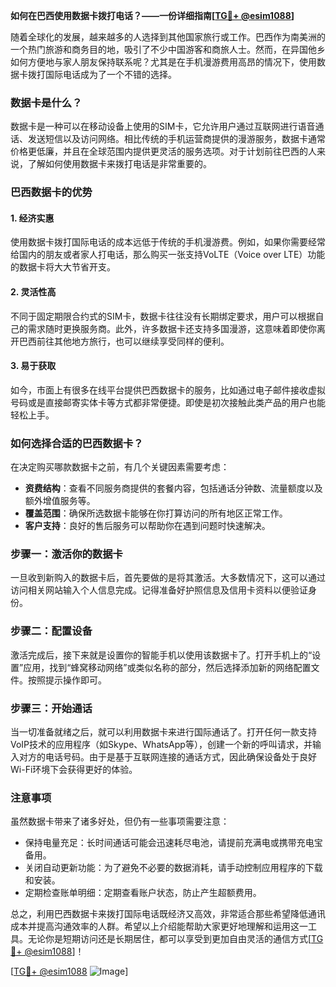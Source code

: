**如何在巴西使用数据卡拨打电话？——一份详细指南[[TG💪+ @esim1088](https://t.me/s/esim1088)]**

随着全球化的发展，越来越多的人选择到其他国家旅行或工作。巴西作为南美洲的一个热门旅游和商务目的地，吸引了不少中国游客和商旅人士。然而，在异国他乡如何方便地与家人朋友保持联系呢？尤其是在手机漫游费用高昂的情况下，使用数据卡拨打国际电话成为了一个不错的选择。

### 数据卡是什么？

数据卡是一种可以在移动设备上使用的SIM卡，它允许用户通过互联网进行语音通话、发送短信以及访问网络。相比传统的手机运营商提供的漫游服务，数据卡通常价格更低廉，并且在全球范围内提供更灵活的服务选项。对于计划前往巴西的人来说，了解如何使用数据卡来拨打电话是非常重要的。

### 巴西数据卡的优势

#### 1. 经济实惠
使用数据卡拨打国际电话的成本远低于传统的手机漫游费。例如，如果你需要经常给国内的朋友或者家人打电话，那么购买一张支持VoLTE（Voice over LTE）功能的数据卡将大大节省开支。

#### 2. 灵活性高
不同于固定期限合约式的SIM卡，数据卡往往没有长期绑定要求，用户可以根据自己的需求随时更换服务商。此外，许多数据卡还支持多国漫游，这意味着即使你离开巴西前往其他地方旅行，也可以继续享受同样的便利。

#### 3. 易于获取
如今，市面上有很多在线平台提供巴西数据卡的服务，比如通过电子邮件接收虚拟号码或是直接邮寄实体卡等方式都非常便捷。即使是初次接触此类产品的用户也能轻松上手。

### 如何选择合适的巴西数据卡？

在决定购买哪款数据卡之前，有几个关键因素需要考虑：

- **资费结构**：查看不同服务商提供的套餐内容，包括通话分钟数、流量额度以及额外增值服务等。
- **覆盖范围**：确保所选数据卡能够在你打算访问的所有地区正常工作。
- **客户支持**：良好的售后服务可以帮助你在遇到问题时快速解决。

### 步骤一：激活你的数据卡

一旦收到新购入的数据卡后，首先要做的是将其激活。大多数情况下，这可以通过访问相关网站输入个人信息完成。记得准备好护照信息及信用卡资料以便验证身份。

### 步骤二：配置设备

激活完成后，接下来就是设置你的智能手机以使用该数据卡了。打开手机上的“设置”应用，找到“蜂窝移动网络”或类似名称的部分，然后选择添加新的网络配置文件。按照提示操作即可。

### 步骤三：开始通话

当一切准备就绪之后，就可以利用数据卡来进行国际通话了。打开任何一款支持VoIP技术的应用程序（如Skype、WhatsApp等），创建一个新的呼叫请求，并输入对方的电话号码。由于是基于互联网连接的通话方式，因此确保设备处于良好Wi-Fi环境下会获得更好的体验。

### 注意事项

虽然数据卡带来了诸多好处，但仍有一些事项需要注意：

- 保持电量充足：长时间通话可能会迅速耗尽电池，请提前充满电或携带充电宝备用。
- 关闭自动更新功能：为了避免不必要的数据消耗，请手动控制应用程序的下载和安装。
- 定期检查账单明细：定期查看账户状态，防止产生超额费用。

总之，利用巴西数据卡来拨打国际电话既经济又高效，非常适合那些希望降低通讯成本并提高沟通效率的人群。希望以上介绍能帮助大家更好地理解和运用这一工具。无论你是短期访问还是长期居住，都可以享受到更加自由灵活的通信方式[[TG💪+ @esim1088](https://t.me/s/esim1088)]！

[[TG💪+ @esim1088](https://t.me/s/esim1088) ![Image](https://i.postimg.cc/4NQfJmqS/Snipaste-2025-05-13-00-14-12.png)]